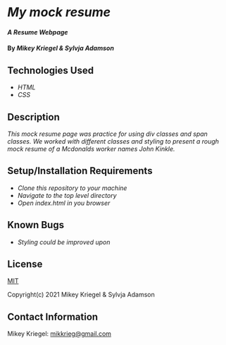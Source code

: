 # _My mock resume_

#### _A Resume Webpage_

#### By _**Mikey Kriegel & Sylvja Adamson**_

## Technologies Used

* _HTML_
* _CSS_

## Description

_This mock resume page was practice for using div classes and span classes. We worked with different classes and styling to present a rough mock resume 
of a Mcdonalds worker names John Kinkle._

## Setup/Installation Requirements

* _Clone this repository to your machine_
* _Navigate to the top level directory_
* _Open index.html in you browser_

## Known Bugs

* _Styling could be improved upon_

## License

[MIT](https://opensource.org/licenses/MIT)

Copyright(c) 2021 Mikey Kriegel & Sylvja Adamson

## Contact Information

Mikey Kriegel: mikkrieg@gmail.com